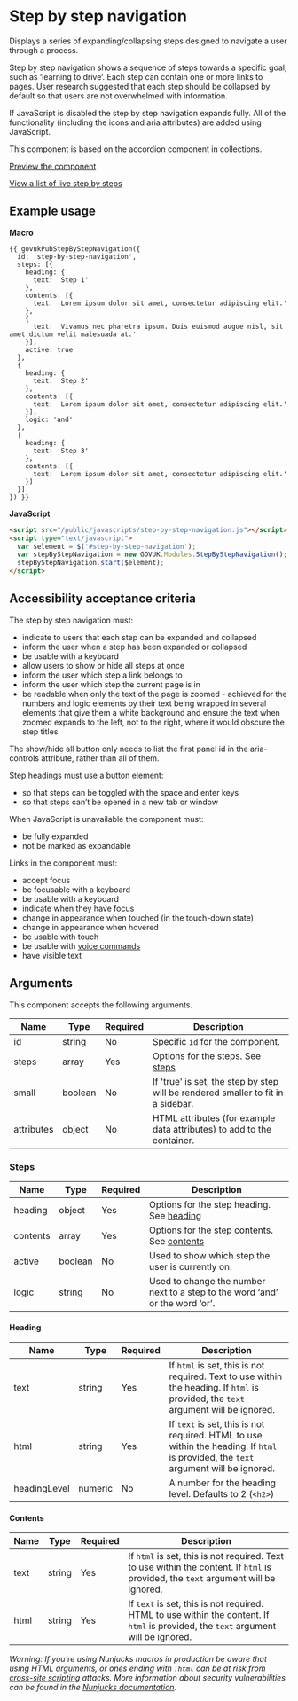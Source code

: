 # Step by step navigation

Displays a series of expanding/collapsing steps designed to navigate a user through a process.

Step by step navigation shows a sequence of steps towards a specific goal, such as ‘learning to drive’. Each step can contain one or more links to pages. User research suggested that each step should be collapsed by default so that users are not overwhelmed with information.

If JavaScript is disabled the step by step navigation expands fully. All of the functionality (including the icons and aria attributes) are added using JavaScript.

This component is based on the accordion component in collections.

[Preview the component](https://govuk-publishing-frontend.herokuapp.com/components/step-by-step-navigation/)

[View a list of live step by steps](https://live-stuff.herokuapp.com/document-types/step-by-step-nav)

## Example usage

**Macro**
```
{{ govukPubStepByStepNavigation({
  id: 'step-by-step-navigation',
  steps: [{
    heading: {
      text: 'Step 1'
    },
    contents: [{
      text: 'Lorem ipsum dolor sit amet, consectetur adipiscing elit.'
    },
    {
      text: 'Vivamus nec pharetra ipsum. Duis euismod augue nisl, sit amet dictum velit malesuada at.'
    }],
    active: true
  },
  {
    heading: {
      text: 'Step 2'
    },
    contents: [{
      text: 'Lorem ipsum dolor sit amet, consectetur adipiscing elit.'
    }],
    logic: 'and'
  },
  {
    heading: {
      text: 'Step 3'
    },
    contents: [{
      text: 'Lorem ipsum dolor sit amet, consectetur adipiscing elit.'
    }]
  }]
}) }}
```

**JavaScript**
```html
<script src="/public/javascripts/step-by-step-navigation.js"></script>
<script type="text/javascript">
  var $element = $('#step-by-step-navigation');
  var stepByStepNavigation = new GOVUK.Modules.StepByStepNavigation();
  stepByStepNavigation.start($element);
</script>
```

## Accessibility acceptance criteria

The step by step navigation must:

- indicate to users that each step can be expanded and collapsed
- inform the user when a step has been expanded or collapsed
- be usable with a keyboard
- allow users to show or hide all steps at once
- inform the user which step a link belongs to
- inform the user which step the current page is in
- be readable when only the text of the page is zoomed - achieved for the numbers and logic elements by their text being wrapped in several elements that give them a white background and ensure the text when zoomed expands to the left, not to the right, where it would obscure the step titles

The show/hide all button only needs to list the first panel id in the aria-controls attribute, rather than all of them.

Step headings must use a button element:

- so that steps can be toggled with the space and enter keys
- so that steps can’t be opened in a new tab or window

When JavaScript is unavailable the component must:

- be fully expanded
- not be marked as expandable

Links in the component must:

- accept focus
- be focusable with a keyboard
- be usable with a keyboard
- indicate when they have focus
- change in appearance when touched (in the touch-down state)
- change in appearance when hovered
- be usable with touch
- be usable with [voice commands](https://www.w3.org/WAI/perspectives/voice.html)
- have visible text

## Arguments

This component accepts the following arguments.

|Name|Type|Required|Description|
|---|---|---|---|
|id|string|No|Specific `id` for the component.|
|steps|array|Yes|Options for the steps. See [steps](#steps)|
|small|boolean|No|If 'true' is set, the step by step will be rendered smaller to fit in a sidebar.|
|attributes|object|No|HTML attributes (for example data attributes) to add to the container.|

### Steps

|Name|Type|Required|Description|
|---|---|---|---|
|heading|object|Yes|Options for the step heading. See [heading](#heading)|
|contents|array|Yes|Options for the step contents. See [contents](#contents)|
|active|boolean|No|Used to show which step the user is currently on.|
|logic|string|No|Used to change the number next to a step to the word ‘and’ or the word ‘or’.|

#### Heading

|Name|Type|Required|Description|
|---|---|---|---|
|text|string|Yes|If `html` is set, this is not required. Text to use within the heading. If `html` is provided, the `text` argument will be ignored.|
|html|string|Yes|If `text` is set, this is not required. HTML to use within the heading. If `html` is provided, the `text` argument will be ignored.|
|headingLevel|numeric|No|A number for the heading level. Defaults to 2 (`<h2>`)|

#### Contents

|Name|Type|Required|Description|
|---|---|---|---|
|text|string|Yes|If `html` is set, this is not required. Text to use within the content. If `html` is provided, the `text` argument will be ignored.|
|html|string|Yes|If `text` is set, this is not required. HTML to use within the content. If `html` is provided, the `text` argument will be ignored.|


*Warning: If you’re using Nunjucks macros in production be aware that using HTML arguments, or ones ending with `.html` can be at risk from [cross-site scripting](https://en.wikipedia.org/wiki/Cross-site_scripting) attacks. More information about security vulnerabilities can be found in the [Nunjucks documentation](https://mozilla.github.io/nunjucks/api.html#user-defined-templates-warning).*
